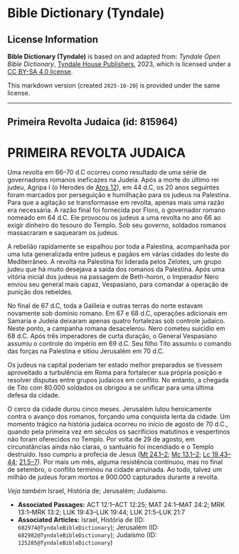 # Bible Dictionary (Tyndale)

## License Information

**Bible Dictionary (Tyndale)** is based on and adapted from: _Tyndale Open Bible Dictionary_, [Tyndale House Publishers](https://tyndaleopenresources.com/), 2023, which is licensed under a [CC BY-SA 4.0 license](https://creativecommons.org/licenses/by-sa/4.0/legalcode.en).

This markdown version (created `2025-10-20`) is provided under the same license.



--------------------------------

## Primeira Revolta Judaica (id: 815964)

PRIMEIRA REVOLTA JUDAICA
========================

Uma revolta em 66–70 d.C ocorreu como resultado de uma série de governadores romanos ineficazes na Judeia. Após a morte do último rei judeu, Agripa I (o Herodes de [Atos 12](https://ref.ly/Acts12:1-Acts12:25)), em 44 d.C, os 20 anos seguintes foram marcados por perseguição e humilhação para os judeus na Palestina. Para que a agitação se transformasse em revolta, apenas mais uma razão era necessária. A razão final foi fornecida por Floro, o governador romano nomeado em 64 d.C. Ele provocou os judeus a uma revolta no ano 66 ao exigir dinheiro do tesouro do Templo. Sob seu governo, soldados romanos massacraram e saquearam os judeus.

A rebelião rapidamente se espalhou por toda a Palestina, acompanhada por uma luta generalizada entre judeus e pagãos em várias cidades do leste do Mediterrâneo. A revolta na Palestina foi liderada pelos Zelotes, um grupo judeu que há muito desejava a saída dos romanos da Palestina. Após uma vitória inicial dos judeus na passagem de Beth\-horon, o Imperador Nero enviou seu general mais capaz, Vespasiano, para comandar a operação de punição dos rebeldes.

No final de 67 d.C, toda a Galileia e outras terras do norte estavam novamente sob domínio romano. Em 67 e 68 d.C, operações adicionais em Samaria e Judeia deixaram apenas quatro fortalezas sob controle judaico. Neste ponto, a campanha romana desacelerou. Nero cometeu suicídio em 68 d.C. Após três imperadores de curta duração, o General Vespasiano assumiu o controle do império em 69 d.C. Seu filho Tito assumiu o comando das forças na Palestina e sitiou Jerusalém em 70 d.C.

Os judeus na capital poderiam ter estado melhor preparados se tivessem aproveitado a turbulência em Roma para fortalecer sua própria posição e resolver disputas entre grupos judaicos em conflito. No entanto, a chegada de Tito com 80\.000 soldados os obrigou a se unificar para uma última defesa da cidade.

O cerco da cidade durou cinco meses. Jerusalém lutou heroicamente contra o avanço dos romanos, forçando uma conquista lenta da cidade. Um momento trágico na história judaica ocorreu no início de agosto de 70 d.C., quando pela primeira vez em séculos os sacrifícios matutinos e vespertinos não foram oferecidos no Templo. Por volta de 29 de agosto, em circunstâncias ainda não claras, o santuário foi incendiado e o Templo destruído. Isso cumpriu a profecia de Jesus ([Mt 24\.1–2](https://ref.ly/Matt24:1-Matt24:2); [Mc 13\.1–2](https://ref.ly/Mark13:1-Mark13:2); [Lc 19\.43–44](https://ref.ly/Luke19:43-Luke19:44); [21\.5–7](https://ref.ly/Luke21:5-Luke21:7)). Por mais um mês, alguma resistência continuou, mas no final de setembro, o conflito terminou na cidade arruinada. Ao todo, talvez um milhão de judeus foram mortos e 900\.000 capturados durante a revolta.

*Veja também* Israel, História de; Jerusalém; Judaísmo.

* **Associated Passages:** ACT 12:1–ACT 12:25; MAT 24:1–MAT 24:2; MRK 13:1–MRK 13:2; LUK 19:43–LUK 19:44; LUK 21:5–LUK 21:7
* **Associated Articles:** Israel, História de (ID: `682974@TyndaleBibleDictionary`); Jerusalém (ID: `682982@TyndaleBibleDictionary`); Judaísmo (ID: `125285@TyndaleBibleDictionary`)

